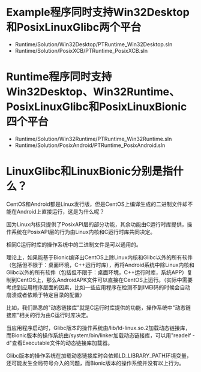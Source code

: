 ﻿# Example程序同时支持Win32Desktop和PosixLinuxGlibc两个平台

* Runtime/Solution/Win32Desktop/PTRuntime_Win32Desktop.sln
* Runtime/Solution/PosixXCB/PTRuntime_PosixXCB.sln

# Runtime程序同时支持Win32Desktop、Win32Runtime、PosixLinuxGlibc和PosixLinuxBionic四个平台

* Runtime/Solution/Win32Runtime/PTRuntime_Win32Runtime.sln
* Runtime/Solution/PosixAndroid/PTRuntime_PosixAndroid.sln

# LinuxGlibc和LinuxBionic分别是指什么？

CentOS和Android都是Linux发行版，但是CentOS上编译生成的二进制文件却不能在Android上直接运行，这是为什么呢？

因为Linux内核只提供了PosixAPI层的部分功能，其余功能由C运行时库提供，操作系统在PosixAPI层的行为由Linux内核和C运行时库共同决定。

相同C运行时库的操作系统中的二进制文件是可以通用的。

理论上，如果能基于Bionic编译出CentOS上除Linux内核和Glibc以外的所有软件（包括但不限于：桌面环境，C++运行时库），再将Android系统中除Linux内核和Glibc以外的所有软件（包括但不限于：桌面环境，C++运行时库，系统APP）复制到CentOS上，那么AndroidAPK文件可以直接在CentOS上运行。（实际中需要考虑到应用程序层面的因素，比如一些应用程序在检测不到IMEI码的时候会自动崩溃或者依赖于特定目录的配置）

比如，我们熟悉的"动态链接库"就是C运行时库提供的功能，操作系统中"动态链接库"相关的行为由C运行时库决定。

当应用程序启动时，Glibc版本的操作系统由/lib/ld-linux.so.2加载动态链接库，而Bionic版本的操作系统由/system/bin/linker加载动态链接库，可以用"readelf -d"查看Executable文件的动态链接库加载器。

Glibc版本的操作系统在加载动态链接库时会依赖LD_LIBRARY_PATH环境变量，还可能发生全局符号介入的问题，而Bionic版本的操作系统并没有以上行为。


